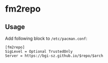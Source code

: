 # fm2repo

## Usage

Add following block to `/etc/pacman.conf`:

```
[fm2repo]
SigLevel = Optional TrustedOnly
Server = https://bgi-sz.github.io/$repo/$arch
```

